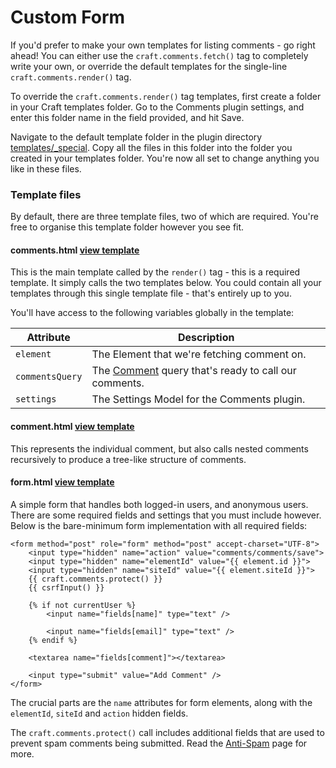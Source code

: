 # Custom Form

If you'd prefer to make your own templates for listing comments - go right ahead! You can either use the `craft.comments.fetch()` tag to completely write your own, or override the default templates for the single-line `craft.comments.render()` tag.

To override the `craft.comments.render()` tag templates, first create a folder in your Craft templates folder. Go to the Comments plugin settings, and enter this folder name in the field provided, and hit Save.

Navigate to the default template folder in the plugin directory [templates/\_special](https://github.com/verbb/comments/tree/craft-3/src/templates/_special). Copy all the files in this folder into the folder you created in your templates folder. You're now all set to change anything you like in these files.

### Template files

By default, there are three template files, two of which are required. You're free to organise this template folder however you see fit.

#### comments.html [view template](https://github.com/verbb/comments/blob/craft-3/src/templates/_special/comments.html)

This is the main template called by the `render()` tag - this is a required template. It simply calls the two templates below. You could contain all your templates through this single template file - that's entirely up to you.

You'll have access to the following variables globally in the template:

Attribute | Description
--- | ---
`element` | The Element that we're fetching comment on.
`commentsQuery` | The [Comment](docs:developers/comment) query that's ready to call our comments.
`settings` | The Settings Model for the Comments plugin.

#### comment.html [view template](https://github.com/verbb/comments/blob/craft-3/src/templates/_special/comment.html)

This represents the individual comment, but also calls nested comments recursively to produce a tree-like structure of comments.

#### form.html [view template](https://github.com/verbb/comments/blob/craft-3/src/templates/_special/form.html)

A simple form that handles both logged-in users, and anonymous users. There are some required fields and settings that you must include however. Below is the bare-minimum form implementation with all required fields:

```twig
<form method="post" role="form" method="post" accept-charset="UTF-8">
    <input type="hidden" name="action" value="comments/comments/save">
    <input type="hidden" name="elementId" value="{{ element.id }}">
    <input type="hidden" name="siteId" value="{{ element.siteId }}">
    {{ craft.comments.protect() }}
    {{ csrfInput() }}

    {% if not currentUser %}
        <input name="fields[name]" type="text" />

        <input name="fields[email]" type="text" />
    {% endif %}

    <textarea name="fields[comment]"></textarea>

    <input type="submit" value="Add Comment" />
</form>
```

The crucial parts are the `name` attributes for form elements, along with the `elementId`, `siteId` and `action` hidden fields.

The `craft.comments.protect()` call includes additional fields that are used to prevent spam comments being submitted. Read the [Anti-Spam](docs:feature-tour/anti-spam) page for more.
